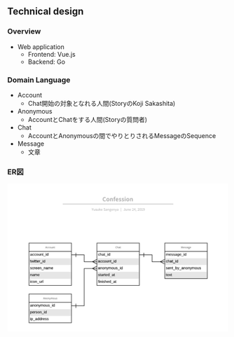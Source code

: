 ## Technical design 

### Overview

- Web application
  - Frontend: Vue.js
  - Backend: Go

### Domain Language

- Account
  - Chat開始の対象となれる人間(StoryのKoji Sakashita)
- Anonymous
  - AccountとChatをする人間(Storyの質問者)
- Chat
  - AccountとAnonymousの間でやりとりされるMessageのSequence
- Message
  - 文章

### ER図

![](./erd.png)